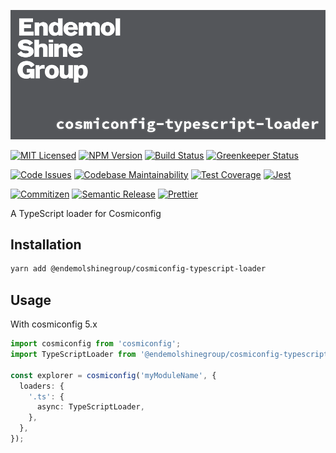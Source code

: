 ![Banner][icon-banner]

[![MIT Licensed][icon-license]][link-license]
[![NPM Version][icon-npm]][link-npm]
[![Build Status][icon-ci]][link-ci]
[![Greenkeeper Status][icon-greenkeeper]][link-greenkeeper]

[![Code Issues][icon-issues]][link-issues]
[![Codebase Maintainability][icon-maintainability]][link-maintainability]
[![Test Coverage][icon-coverage]][link-coverage]
[![Jest][icon-jest]][link-jest]

[![Commitizen][icon-commitizen]][link-commitizen]
[![Semantic Release][icon-semantic-release]][link-semantic-release]
[![Prettier][icon-prettier]][link-prettier]

A TypeScript loader for Cosmiconfig

## Installation

```bash
yarn add @endemolshinegroup/cosmiconfig-typescript-loader
```

## Usage

With cosmiconfig 5.x

```typescript
import cosmiconfig from 'cosmiconfig';
import TypeScriptLoader from '@endemolshinegroup/cosmiconfig-typescript-loader';

const explorer = cosmiconfig('myModuleName', {
  loaders: {
    '.ts': {
      async: TypeScriptLoader,
    },
  },
});
```

[icon-banner]: docs/assets/banner.png

[icon-license]: https://img.shields.io/github/license/EndemolShineGroup/cosmiconfig-typescript-loader.svg?longCache=true&style=flat-square
[link-license]: LICENSE
[icon-npm]: https://img.shields.io/npm/v/@endemolshinegroup/cosmiconfig-typescript-loader.svg?longCache=true&style=flat-square
[link-npm]: https://www.npmjs.com/package/@endemolshinegroup/cosmiconfig-typescript-loader
[icon-ci]: https://img.shields.io/travis/com/EndemolShineGroup/cosmiconfig-typescript-loader.svg?longCache=true&style=flat-square
[link-ci]: https://travis-ci.com/EndemolShineGroup/cosmiconfig-typescript-loader
[icon-greenkeeper]: https://img.shields.io/badge/greenkeeper-enabled-brightgreen.svg?longCache=true&style=flat-square
[link-greenkeeper]: https://greenkeeper.io/

[icon-issues]: https://img.shields.io/codeclimate/issues/EndemolShineGroup/cosmiconfig-typescript-loader.svg?longCache=true&style=flat-square
[link-issues]: https://codeclimate.com/github/EndemolShineGroup/cosmiconfig-typescript-loader/issues
[icon-maintainability]: https://img.shields.io/codeclimate/maintainability/EndemolShineGroup/cosmiconfig-typescript-loader.svg?longCache=true&style=flat-square
[link-maintainability]: https://codeclimate.com/github/EndemolShineGroup/cosmiconfig-typescript-loader
[icon-coverage]: https://img.shields.io/codecov/c/github/EndemolShineGroup/cosmiconfig-typescript-loader/develop.svg?longCache=true&style=flat-square
[link-coverage]: https://codecov.io/gh/EndemolShineGroup/cosmiconfig-typescript-loader

[icon-jest]: https://img.shields.io/badge/tested_with-jest-99424f.svg?longCache=true&style=flat-square
[link-jest]: https://jestjs.io/

[icon-commitizen]: https://img.shields.io/badge/commitizen-friendly-brightgreen.svg?longCache=true&style=flat-square
[link-commitizen]: http://commitizen.github.io/cz-cli/
[icon-semantic-release]: https://img.shields.io/badge/%20%20%F0%9F%93%A6%F0%9F%9A%80-semantic--release-e10079.svg?longCache=true&style=flat-square
[link-semantic-release]: https://semantic-release.gitbooks.io/semantic-release/
[icon-prettier]: https://img.shields.io/badge/code_style-prettier-ff69b4.svg?longCache=true&style=flat-square
[link-prettier]: https://prettier.io/
